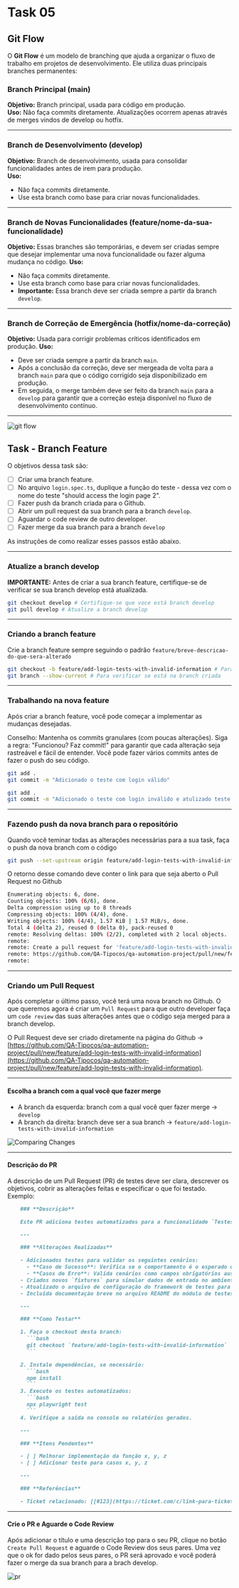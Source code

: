 # Task 05

## Git Flow

O **Git Flow** é um modelo de branching que ajuda a organizar o fluxo de trabalho em projetos de desenvolvimento. Ele utiliza duas principais branches permanentes:

### Branch Principal (main)

**Objetivo:** Branch principal, usada para código em produção.  
**Uso:** Não faça commits diretamente. Atualizações ocorrem apenas através de merges vindos de develop ou hotfix.

---

### Branch de Desenvolvimento (develop)

**Objetivo:** Branch de desenvolvimento, usada para consolidar funcionalidades antes de irem para produção.  
**Uso:**

- Não faça commits diretamente.
- Use esta branch como base para criar novas funcionalidades.

---

### Branch de Novas Funcionalidades (feature/nome-da-sua-funcionalidade)

**Objetivo:** Essas branches são temporárias, e devem ser criadas sempre que desejar implementar uma nova funcionalidade ou fazer alguma mudança no código.
**Uso:**

- Não faça commits diretamente.
- Use esta branch como base para criar novas funcionalidades.
- **Importante:** Essa branch deve ser criada sempre a partir da branch `develop`.

---

### Branch de Correção de Emergência (hotfix/nome-da-correção)

**Objetivo:** Usada para corrigir problemas críticos identificados em produção.
**Uso:**

- Deve ser criada sempre a partir da branch `main`.
- Após a conclusão da correção, deve ser mergeada de volta para a branch `main` para que o código corrigido seja disponibilizado em produção.
- Em seguida, o merge também deve ser feito da branch `main` para a `develop` para garantir que a correção esteja disponível no fluxo de desenvolvimento contínuo.

---

![git flow](./resources/git-flow.png)

## Task - Branch Feature

O objetivos dessa task são:

- [ ] Criar uma branch feature.
- [ ] No arquivo `login.spec.ts`, duplique a função do teste - dessa vez com o nome do teste "should access the login page 2".
- [ ] Fazer push da branch criada para o Github.
- [ ] Abrir um pull request da sua branch para a branch `develop`.
- [ ] Aguardar o code review de outro developer.
- [ ] Fazer merge da sua branch para a branch `develop`

As instruções de como realizar esses passos estão abaixo.

---

### Atualize a branch develop

**IMPORTANTE:** Antes de criar a sua branch feature, certifique-se de verificar se sua branch develop está atualizada.

```bash
git checkout develop # Certifique-se que voce está branch develop
git pull develop # Atualize a branch develop
```

---

### Criando a branch feature

Crie a branch feature sempre seguindo o padrão `feature/breve-descricao-do-que-sera-alterado`

```bash
git checkout -b feature/add-login-tests-with-invalid-information # Para criar uma branch a partir da branch develop
git branch --show-current # Para verificar se está na branch criada
```

---

### Trabalhando na nova feature

Após criar a branch feature, você pode começar a implementar as mudanças desejadas.

Conselho: Mantenha os commits granulares (com poucas alterações).
Siga a regra: "Funcionou? Faz commit!" para garantir que cada alteração seja rastreável e fácil de entender.
Você pode fazer vários commits antes de fazer o push do seu código.

```bash
git add .
git commit -m "Adicionado o teste com login válido"
```

```bash
git add .
git commit -m "Adicionado o teste com login inválido e atulizado teste de login válido"
```

---

### Fazendo push da nova branch para o repositório

Quando você teminar todas as alterações necessárias para a sua task, faça o push da nova branch com o código

```bash
git push --set-upstream origin feature/add-login-tests-with-invalid-information
```

O retorno desse comando deve conter o link para que seja aberto o Pull Request no Github

```bash
Enumerating objects: 6, done.
Counting objects: 100% (6/6), done.
Delta compression using up to 8 threads
Compressing objects: 100% (4/4), done.
Writing objects: 100% (4/4), 1.57 KiB | 1.57 MiB/s, done.
Total 4 (delta 2), reused 0 (delta 0), pack-reused 0
remote: Resolving deltas: 100% (2/2), completed with 2 local objects.
remote:
remote: Create a pull request for 'feature/add-login-tests-with-invalid-information' on GitHub by visiting:
remote: https://github.com/QA-Tipocos/qa-automation-project/pull/new/feature/add-login-tests-with-invalid-information
remote:
```

---

### Criando um Pull Request

Após completar o último passo, você terá uma nova branch no Github.
O que queremos agora é criar um `Pull Request` para que outro developer faça um `code review` das suas alterações antes que o código seja merged para a branch develop.

O Pull Request deve ser criado diretamente na página do Github -> [https://github.com/QA-Tipocos/qa-automation-project/pull/new/feature/add-login-tests-with-invalid-information](https://github.com/QA-Tipocos/qa-automation-project/pull/new/feature/add-login-tests-with-invalid-information).

---

#### Escolha a branch com a qual você que fazer merge

- A branch da esquerda: branch com a qual você quer fazer merge -> `develop`
- A branch da direita: branch deve ser a sua branch -> `feature/add-login-tests-with-invalid-information`

![Comparing Changes](./resources/comparing-changes.png)

---

#### Descrição do PR

A descrição de um Pull Request (PR) de testes deve ser clara, descrever os objetivos, cobrir as alterações feitas e especificar o que foi testado. Exemplo:

````markdown
    ### **Descrição**

    Este PR adiciona testes automatizados para a funcionalidade `Testes com informações inválidas de Login` implementada na branch `feature/add-login-tests-with-invalid-information`. Ele garante que o comportamento esperado esteja validado em diferentes cenários.

    ---

    ### **Alterações Realizadas**

    - Adicionados testes para validar os seguintes cenários:
      - **Caso de Sucesso**: Verifica se o comportamento é o esperado quando os dados de entrada são válidos.
      - **Casos de Erro**: Valida cenários como campos obrigatórios ausentes, valores inválidos.
    - Criados novos `fixtures` para simular dados de entrada no ambiente de teste.
    - Atualizado o arquivo de configuração do framework de testes para incluir suporte à nova funcionalidade.
    - Incluída documentação breve no arquivo README do módulo de testes.

    ---

    ### **Como Testar**

    1. Faça o checkout desta branch:
      ```bash
      git checkout `feature/add-login-tests-with-invalid-information`
      ```

    2. Instale dependências, se necessário:
      ```bash
      npm install
      ```
    3. Execute os testes automatizados:
      ```bash
      npx playwright test
      ```
    4. Verifique a saída no console ou relatórios gerados.

    ---

    ### **Itens Pendentes**

    - [ ] Melhorar implementação da função x, y, z
    - [ ] Adicionar teste para casos x, y, z

    ---

    ### **Referências**

    - Ticket relacionado: [[#123](https://ticket.com/c/link-para-ticket)](link-para-ticket)
````

---

#### Crie o PR e Aguarde o Code Review

Após adicionar o título e uma descrição top para o seu PR, clique no botão `Create Pull Request` e aguarde o Code Review dos seus pares.
Uma vez que o ok for dado pelos seus pares, o PR será aprovado e você poderá fazer o merge da sua branch para a brach develop.

![pr](./resources/pr.png)
